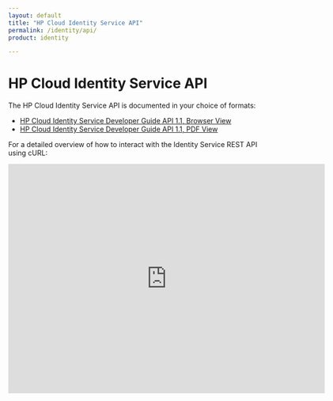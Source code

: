 ```yaml
---
layout: default
title: "HP Cloud Identity Service API"
permalink: /identity/api/
product: identity

---
```

# HP Cloud Identity Service API

The HP Cloud Identity Service API is documented in your choice of formats: 

* [HP Cloud Identity Service Developer Guide API 1.1, Browser View](https://api-docs.hpcloud.com/hpcloud-identity-service/1.0/content/ch_identity-service-dev-overview.html)
* [HP Cloud Identity Service Developer Guide API 1.1, PDF View](http://api-docs.hpcloud.com/hpcloud-identity-service/1.0/hpcloud-identity-service-1.0.pdf)

For a detailed overview of how to interact with the Identity Service REST API using cURL:
<iframe src="http://player.vimeo.com/video/35980431?title=0&amp;byline=0&amp;portrait=0" width="640" height="464" frameborder="0"> </iframe>




<!--list of stuff that isn't supported in the HP implementation-->
<!--list of HP extensions to the OpenStack stuff-->
<!--introductory information and videos, if available-->